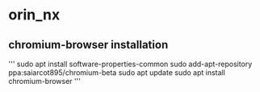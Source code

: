 # orin_nx
## chromium-browser installation
'''
sudo apt install software-properties-common
sudo add-apt-repository ppa:saiarcot895/chromium-beta
sudo apt update
sudo apt install chromium-browser
'''
